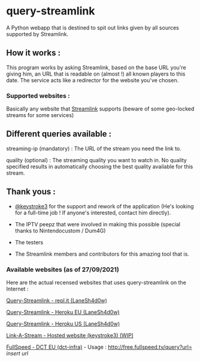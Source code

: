 # query-streamlink
A Python webapp that is destined to spit out links given by all sources supported by Streamlink.

## How it works :

This program works by asking Streamlink, based on the base URL you're giving him, an URL that is readable on (almost !) all known players to this date. The service acts like a redirector for the website you've chosen.

### Supported websites :

Basically any website that [Streamlink](https://streamlink.github.io/plugin_matrix.html) supports (beware of some geo-locked streams for some services)

## Different queries available :

streaming-ip (mandatory) : The URL of the stream you need the link to.

quality (optional) : The streaming quality you want to watch in. No quality specified results in automatically choosing the best quality available for this stream.

## Thank yous :

-  [@keystroke3](https://github.com/keystroke3) for the support and rework of the application (He's looking for a full-time job ! If anyone's interested, contact him directly).

- The IPTV peepz that were involved in making this possible (special thanks to Nintendocustom / Dum4G)

- The testers

- The Streamlink members and contributors for this amazing tool that is.


### Available websites (as of 27/09/2021)

Here are the actual recensed websites that uses query-streamlink on the Internet :

[Query-Streamlink - repl.it (LaneSh4d0w)](https://query-streamlink.lanesh4d0w.repl.co/)

[Query-Streamlink - Heroku EU (LaneSh4d0w)](https://query-streamlink.herokuapp.com/)

[Query-Streamlink - Heroku US (LaneSh4d0w)](https://query-streamlink-us.herokuapp.com/)

[Link-A-Stream - Hosted website (keystroke3) (WIP)](https://linkastream.co/)

[FullSpeed - DCT EU (dct-infra)](http://free.fullspeed.tv/) - Usage : http://free.fullspeed.tv/query?url= *insert url*

